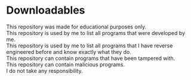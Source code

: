 # Downloadables

This repository was made for educational purposes only. <br>
This repository is used by me to list all programs that were developed by me. <br>
This repository is used by me to list all programs that I have reverse engineered before and know exactly what they do. <br>
This repository can contain programs that have been tampered with. <br>
This repository can contain malicious programs. <br>
I do not take any responsibility. <br>
